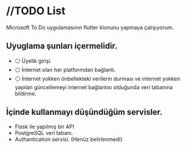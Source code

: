 # //TODO List

Microsoft To Do uygulamasının flutter klonunu yapmaya çalışıyorum.


## Uyuglama şunları içermelidir.

- :white_circle: Üyelik girişi.
- :white_circle: İnternet olan her platformdan bağlantı.
- :white_circle: İnternet yokken önbellekteki verilerin durması ve internet yokken yapılan güncellemeyi internet bağlantısı olduğunda veri tabanına bildirme.


## İçinde kullanmayı düşündüğüm servisler.

- Flask ile yapılmış bir API 
- PostgreSQL veri tabanı.
- Authantication servisi. (Henüz belirlenmedi)

